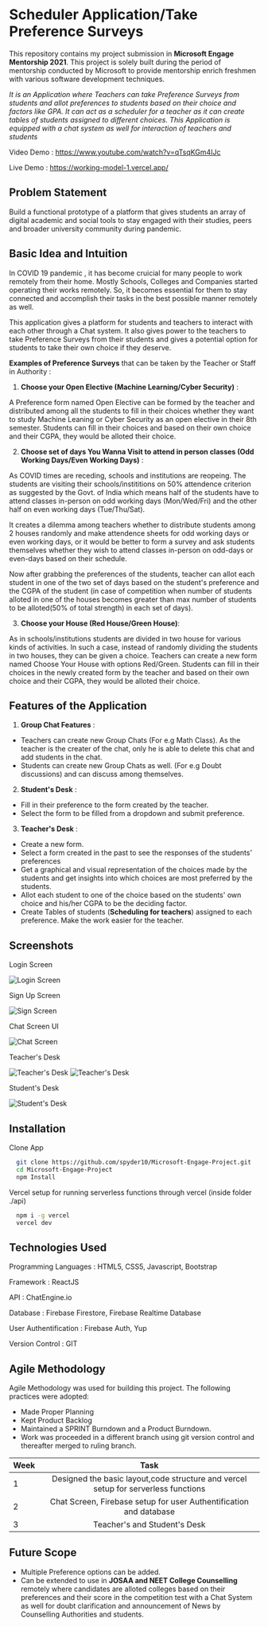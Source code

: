 # Scheduler Application/Take Preference Surveys

This repository contains my project submission in **Microsoft Engage Mentorship 2021**.
This project is solely built during the period of mentorship conducted by Microsoft to
provide mentorship enrich freshmen with various software development techniques.

_It is an Application where Teachers can take Preference Surveys from students and allot
preferences to students based on their choice and factors like GPA. It can act as a
scheduler for a teacher as it can create tables of students assigned to different choices.
This Application is equipped with a chat system as well for interaction of teachers and
students_

Video Demo : https://www.youtube.com/watch?v=qTsqKGm4IJc

Live Demo : https://working-model-1.vercel.app/

## Problem Statement

Build a functional prototype of a platform that gives students an array of digital academic and social tools to stay engaged with their studies, peers and broader university community during pandemic.

## Basic Idea and Intuition

In COVID 19 pandemic , it has become cruicial for many people to work remotely
from their home. Mostly Schools, Colleges and Companies started operating their
works remotely. So, it becomes essential for them to stay connected and accomplish
their tasks in the best possible manner remotely as well.

This application gives a platform for students and teachers to interact with each other
through a Chat system. It also gives power to the teachers to take Preference Surveys
from their students and gives a potential option for students to take their own choice
if they deserve.

**Examples of Preference Surveys** that can be taken by the Teacher or Staff in Authority :

1. **Choose your Open Elective (Machine Learning/Cyber Security)** :

A Preference form named Open Elective can be formed by the teacher and distributed
among all the students to fill in their choices whether they want to study Machine
Leaning or Cyber Security as an open elective in their 8th semester. Students can
fill in their choices and based on their own choice and their CGPA, they would be
alloted their choice.

2. **Choose set of days You Wanna Visit to attend in person classes (Odd Working Days/Even Working Days)** :

As COVID times are receding, schools and institutions are reopeing. The students are
visiting their schools/instititions on 50% attendence criterion as suggested by the
Govt. of India which means half of the students have to attend classes in-person on
odd working days (Mon/Wed/Fri) and the other half on even working days
(Tue/Thu/Sat).

It creates a dilemma among teachers whether to distribute students among 2
houses randomly and make attendence sheets for odd working days or even working days, or
it would be better to form a survey and ask students themselves whether they wish to attend
classes in-person on odd-days or even-days based on their schedule.

Now after grabbing the preferences of the students, teacher can allot each student in one of the two set of days
based on the student's preference and the CGPA of the student (in case of competition when
number of students alloted in one of the houses becomes greater than max number of students
to be alloted(50% of total strength) in each set of days).

3. **Choose your House (Red House/Green House)**:

As in schools/institutions students are divided in two house for various kinds of activities.
In such a case, instead of randomly dividing the students in two houses, they can be given a
choice. Teachers can create a new form named Choose Your House with options Red/Green.
Students can fill in their choices in the newly created form by the teacher and based
on their own choice and their CGPA, they would be alloted their choice.

## Features of the Application

1. **Group Chat Features** :

- Teachers can create new Group Chats (For e.g Math Class). As the teacher is the creater of the chat, only he is able to delete this chat and add students in the chat.
- Students can create new Group Chats as well. (For e.g Doubt discussions) and can discuss among themselves.

2. **Student's Desk** :

- Fill in their preference to the form created by the teacher.
- Select the form to be filled from a dropdown and submit preference.

3. **Teacher's Desk** :

- Create a new form.
- Select a form created in the past to see the responses of the students' preferences
- Get a graphical and visual representation of the choices made by the students and get insights into which choices are most preferred by the students.
- Allot each student to one of the choice based on the students' own choice and his/her CGPA to be the deciding factor.
- Create Tables of students (**Scheduling for teachers**) assigned to each preference. Make the work easier for the teacher.

## Screenshots

Login Screen

![Login Screen](./Screenshots/login.PNG)

Sign Up Screen

![Sign Screen](./Screenshots/signup.PNG)

Chat Screen UI

![Chat Screen](./Screenshots/ChatInterface.PNG)

Teacher's Desk

![Teacher's Desk](./Screenshots/teacher'sDesk1.PNG)
![Teacher's Desk](./Screenshots/Teacher'sDesk2.PNG)

Student's Desk

![Student's Desk](./Screenshots/Student'sDesk.PNG)

## Installation

Clone App

```bash
  git clone https://github.com/spyder10/Microsoft-Engage-Project.git
  cd Microsoft-Engage-Project
  npm Install
```

Vercel setup for running serverless functions through vercel (inside folder ./api)

```bash
  npm i -g vercel
  vercel dev
```

## Technologies Used

Programming Languages : HTML5, CSS5, Javascript, Bootstrap

Framework : ReactJS

API : ChatEngine.io

Database : Firebase Firestore, Firebase Realtime Database

User Authentification : Firebase Auth, Yup

Version Control : GIT

## Agile Methodology

Agile Methodology was used for building this project. The following practices were adopted:

- Made Proper Planning
- Kept Product Backlog
- Maintained a SPRINT Burndown and a Product Burndown.
- Work was proceeded in a different branch using git version control and thereafter merged to ruling branch.

| Week |                                        Task                                        |
| ---- | :--------------------------------------------------------------------------------: |
| 1    | Designed the basic layout,code structure and vercel setup for serverless functions |
| 2    |         Chat Screen, Firebase setup for user Authentification and database         |
| 3    |                            Teacher's and Student's Desk                            |

## Future Scope

- Multiple Preference options can be added.
- Can be extended to use in **JOSAA and NEET College Counselling** remotely where candidates are alloted colleges based on their preferences and their score in the competition test with a Chat System as well for doubt clarification and announcement of News by Counselling Authorities and students.
